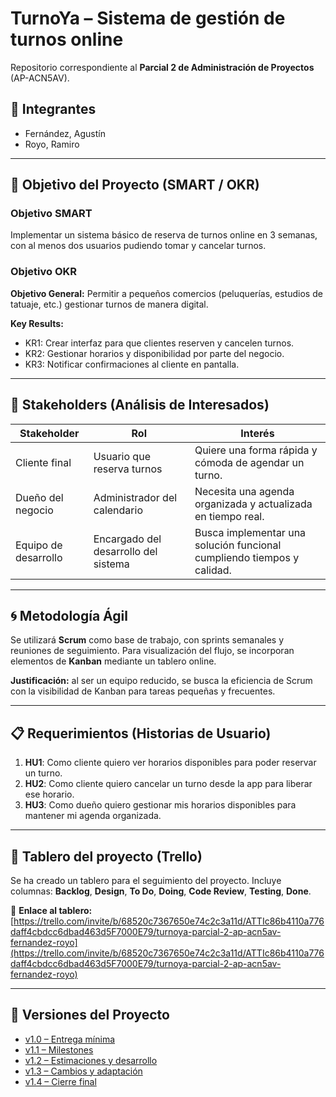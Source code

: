 # TurnoYa – Sistema de gestión de turnos online

Repositorio correspondiente al **Parcial 2 de Administración de Proyectos** (AP-ACN5AV).

## 👥 Integrantes

- Fernández, Agustín  
- Royo, Ramiro

---

## 🎯 Objetivo del Proyecto (SMART / OKR)

### Objetivo SMART  
Implementar un sistema básico de reserva de turnos online en 3 semanas, con al menos dos usuarios pudiendo tomar y cancelar turnos.

### Objetivo OKR

**Objetivo General:** Permitir a pequeños comercios (peluquerías, estudios de tatuaje, etc.) gestionar turnos de manera digital.

**Key Results:**

- KR1: Crear interfaz para que clientes reserven y cancelen turnos.
- KR2: Gestionar horarios y disponibilidad por parte del negocio.
- KR3: Notificar confirmaciones al cliente en pantalla.

---

## 👤 Stakeholders (Análisis de Interesados)

| Stakeholder       | Rol                                | Interés                                                                 |
|-------------------|-------------------------------------|-------------------------------------------------------------------------|
| Cliente final     | Usuario que reserva turnos          | Quiere una forma rápida y cómoda de agendar un turno.                   |
| Dueño del negocio | Administrador del calendario        | Necesita una agenda organizada y actualizada en tiempo real.           |
| Equipo de desarrollo | Encargado del desarrollo del sistema | Busca implementar una solución funcional cumpliendo tiempos y calidad. |

---

## 🌀 Metodología Ágil

Se utilizará **Scrum** como base de trabajo, con sprints semanales y reuniones de seguimiento. Para visualización del flujo, se incorporan elementos de **Kanban** mediante un tablero online.

**Justificación:** al ser un equipo reducido, se busca la eficiencia de Scrum con la visibilidad de Kanban para tareas pequeñas y frecuentes.

---

## 📋 Requerimientos (Historias de Usuario)

1. **HU1**: Como cliente quiero ver horarios disponibles para poder reservar un turno.  
2. **HU2**: Como cliente quiero cancelar un turno desde la app para liberar ese horario.  
3. **HU3**: Como dueño quiero gestionar mis horarios disponibles para mantener mi agenda organizada.

---

## 📌 Tablero del proyecto (Trello)

Se ha creado un tablero para el seguimiento del proyecto. Incluye columnas: **Backlog**, **Design**, **To Do**, **Doing**, **Code Review**, **Testing**, **Done**.

🔗 **Enlace al tablero:**  
[https://trello.com/invite/b/68520c7367650e74c2c3a11d/ATTIc86b4110a776daff4cbdcc6dbad463d5F7000E79/turnoya-parcial-2-ap-acn5av-fernandez-royo](https://trello.com/invite/b/68520c7367650e74c2c3a11d/ATTIc86b4110a776daff4cbdcc6dbad463d5F7000E79/turnoya-parcial-2-ap-acn5av-fernandez-royo)

---

## 📁 Versiones del Proyecto

- [v1.0 – Entrega mínima](docs/v1.0/)
- [v1.1 – Milestones](docs/v1.1/)
- [v1.2 – Estimaciones y desarrollo](docs/v1.2/)
- [v1.3 – Cambios y adaptación](docs/v1.3/)
- [v1.4 – Cierre final](docs/v1.4/)
